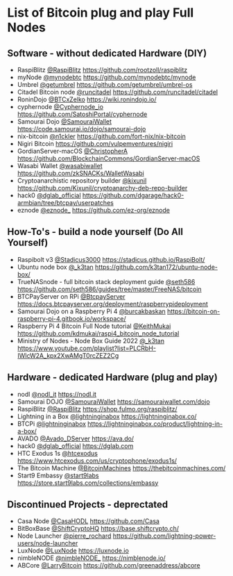 # List of Bitcoin plug and play Full Nodes
    
## Software - without dedicated Hardware (DIY)
- RaspiBlitz 
  [@RaspiBlitz](https://twitter.com/RaspiBlitz) 
  https://github.com/rootzoll/raspiblitz
- myNode
  [@mynodebtc](https://twitter.com/mynodebtc)
  https://github.com/mynodebtc/mynode
- Umbrel
  [@getumbrel](https://twitter.com/getumbrel)
  https://github.com/getumbrel/umbrel-os
- Citadel Bitcoin node
  [@runcitadel](https://twitter.com/runcitadel)
  https://github.com/runcitadel/citadel
- RoninDojo
  [@BTCxZelko](https://twitter.com/BTCxZelko)
  https://wiki.ronindojo.io/
- cyphernode
  [@Cyphernode_io](https://twitter.com/Cyphernode_io)
  https://github.com/SatoshiPortal/cyphernode
- Samourai Dojo
  [@SamouraiWallet](https://twitter.com/SamouraiWallet)
  https://code.samourai.io/dojo/samourai-dojo
- nix-bitcoin
  [@n1ckler](https://twitter.com/n1ckler)
  https://github.com/fort-nix/nix-bitcoin
- Nigiri Bitcoin
  https://github.com/vulpemventures/nigiri
- GordianServer-macOS
  [@ChristopherA](https://twitter.com/ChristopherA)
  https://github.com/BlockchainCommons/GordianServer-macOS
- Wasabi Wallet
  [@wasabiwallet](https://twitter.com/wasabiwallet)
  https://github.com/zkSNACKs/WalletWasabi
- Cryptoanarchistic repository builder
  [@kixunil](https://twitter.com/kixunil)
  https://github.com/Kixunil/cryptoanarchy-deb-repo-builder
- hack0
  [@dglab_official](https://twitter.com/dglab_official)
  https://github.com/dgarage/hack0-armbian/tree/btcpay/userpatches
- eznode
  [@eznode_](https://twitter.com/eznode_)
  https://github.com/ez-org/eznode


## How-To's - build a node yourself (Do All Yourself)
- Raspibolt v3
  [@Stadicus3000](https://twitter.com/Stadicus3000)
  https://stadicus.github.io/RaspiBolt/
- Ubuntu node box
  [@_k3tan](https://twitter.com/_k3tan)
  https://github.com/k3tan172/ubuntu-node-box/
- TrueNASnode - full bitcoin stack deployment guide
  [@seth586](https://twitter.com/seth586)
  https://github.com/seth586/guides/tree/master/FreeNAS/bitcoin
- BTCPayServer on RPi
  [@BtcpayServer](https://twitter.com/BtcpayServer)
  https://docs.btcpayserver.org/deployment/raspberrypideployment
- Samourai Dojo on a Raspberry Pi 4
  [@burcakbaskan](https://twitter.com/burcakbaskan)
  https://bitcoin-on-raspberry-pi-4.gitbook.io/workspace/
- Raspberry Pi 4 Bitcoin Full Node tutorial
  [@KeithMukai](https://twitter.com/KeithMukai)
  https://github.com/kdmukai/raspi4_bitcoin_node_tutorial
- Ministry of Nodes - Node Box Guide 2022
  [@_k3tan](https://twitter.com/_k3tan)
  https://www.youtube.com/playlist?list=PLCRbH-IWlcW2A_kpx2XwAMgT0rcZEZ2Cg
  
## Hardware - dedicated Hardware (plug and play)
- nodl 
  [@nodl_it](https://twitter.com/nodl_it) 
  https://nodl.it
- Samourai DOJO
  [@SamouraiWallet](https://twitter.com/SamouraiWallet)
  https://samouraiwallet.com/dojo
- RaspiBlitz 
  [@RaspiBlitz](https://twitter.com/RaspiBlitz) 
  https://shop.fulmo.org/raspiblitz/
- Lightning in a Box
  [@lightninginabox](https://twitter.com/lightninginabox)
  https://lightninginabox.co/
- BTCPi
  [@lightninginabox](https://twitter.com/lightninginabox)
  https://lightninginabox.co/product/lightning-in-a-box/
- AVADO
  [@Avado_DServer](https://twitter.com/Avado_DServer)
  https://ava.do/
- hack0
  [@dglab_official](https://twitter.com/dglab_official)
  https://dglab.com
- HTC Exodus 1s
  [@htcexodus](https://twitter.com/htcexodus)
  https://www.htcexodus.com/us/cryptophone/exodus1s/
- The Bitcoin Machine
  [@BitcoinMachines](https://twitter.com/BitcoinMachines)
  https://thebitcoinmachines.com/  
- Start9 Embassy
  [@start9labs](https://twitter.com/start9labs)
  https://store.start9labs.com/collections/embassy

## Discontinued Projects - deprectated
- Casa Node
  [@CasaHODL](https://twitter.com/CasaHODL)
  https://github.com/Casa
 - BitBoxBase
  [@ShiftCryptoHQ](https://twitter.com/ShiftCryptoHQ)
  https://base.shiftcrypto.ch/
- Node Launcher
  [@pierre_rochard](https://twitter.com/pierre_rochard)
  https://github.com/lightning-power-users/node-launcher
- LuxNode
  [@LuxNode](https://twitter.com/LuxNode)
  https://luxnode.io
- nimbleNODE
  [@nimbleNODE_](https://twitter.com/nimbleNODE_)
  https://nimblenode.io/
- ABCore
  [@LarryBitcoin](https://twitter.com/LarryBitcoin)
  https://github.com/greenaddress/abcore  
